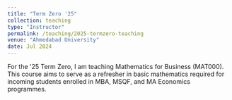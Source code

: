 ```yaml
---
title: "Term Zero '25"
collection: teaching
type: "Instructor"
permalink: /teaching/2025-termzero-teaching
venue: "Ahmedabad University"
date: Jul 2024
---
```

For the '25 Term Zero, I am teaching Mathematics for Business (MAT000). This course aims to serve as a refresher in basic mathematics required for incoming students enrolled in MBA, MSQF, and MA Economics programmes.
